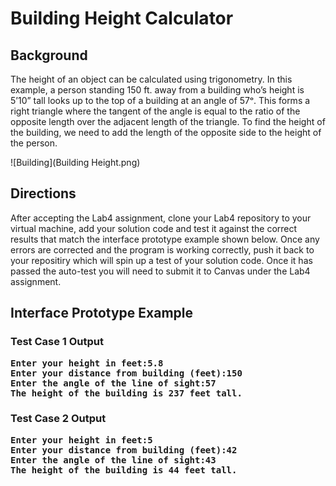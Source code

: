 # Building Height Calculator

## Background

The height of an object can be calculated using trigonometry. In this example, a person standing 150 ft. away from a building who’s height is 5’10” tall looks up to the top of a building at an angle of 57ᵒ. 
This forms a right triangle where the tangent of the angle is equal to the ratio of the opposite length over the adjacent length of the triangle. To find the height of the building, we need to add the length 
of the opposite side to the height of the person.

![Building](Building Height.png)

## Directions
After accepting the Lab4 assignment, clone your Lab4 repository to your virtual machine, add your solution code and test it against the correct results that match the interface prototype example shown below. 
Once any errors are corrected and the program is working correctly, push it back to your repositiry which will spin up a test of your solution code. Once it has passed the auto-test you will need to submit it 
to Canvas under the Lab4 assignment.

## Interface Prototype Example

### Test Case 1 Output
<pre><b>Enter your height in feet:5.8
Enter your distance from building (feet):150
Enter the angle of the line of sight:57
The height of the building is 237 feet tall.</b></pre>
### Test Case 2 Output
<pre><b>Enter your height in feet:5
Enter your distance from building (feet):42
Enter the angle of the line of sight:43
The height of the building is 44 feet tall.</b></pre>




